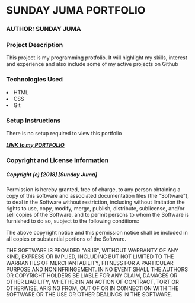 <h1>SUNDAY JUMA PORTFOLIO</h1>
 <h3>AUTHOR: SUNDAY JUMA</h3>
 <h3>Project Description</h3>
 		This project is my programming protfolio. It will highlight my skills, interest and experience and also include some of my active projects on Github
 	<h3>Technologies Used</h3>
 		<li>HTML</li>
 		<li>CSS</li>
 		<li>Git</li>
 	<h3>Setup Instructions</h3>
 		<p>There is no setup required to view this portfolio</p>
 		<a href="https://sundayjuma.github.io/SUNDAY-JUMA-PORTFOLIO/"><em><strong>LINK to my PORTFOLIO</strong></em></a>
 	<h3>Copyright and License Information</h3>
 		<h5>Copyright (c) [2018] [Sunday Juma]</h5>
Permission is hereby granted, free of charge, to any person obtaining a copy
of this software and associated documentation files (the "Software"), to deal
in the Software without restriction, including without limitation the rights
to use, copy, modify, merge, publish, distribute, sublicense, and/or sell
copies of the Software, and to permit persons to whom the Software is
furnished to do so, subject to the following conditions:

The above copyright notice and this permission notice shall be included in all
copies or substantial portions of the Software.

THE SOFTWARE IS PROVIDED "AS IS", WITHOUT WARRANTY OF ANY KIND, EXPRESS OR
IMPLIED, INCLUDING BUT NOT LIMITED TO THE WARRANTIES OF MERCHANTABILITY,
FITNESS FOR A PARTICULAR PURPOSE AND NONINFRINGEMENT. IN NO EVENT SHALL THE
AUTHORS OR COPYRIGHT HOLDERS BE LIABLE FOR ANY CLAIM, DAMAGES OR OTHER
LIABILITY, WHETHER IN AN ACTION OF CONTRACT, TORT OR OTHERWISE, ARISING FROM,
OUT OF OR IN CONNECTION WITH THE SOFTWARE OR THE USE OR OTHER DEALINGS IN THE
SOFTWARE.


